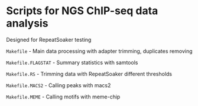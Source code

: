 Scripts for NGS ChIP-seq data analysis
======================================
Designed for RepeatSoaker testing

`Makefile` - Main data processing with adapter trimming, duplicates removing

`Makefile.FLAGSTAT` - Summary statistics with samtools

`Makefile.RS` - Trimming data with RepeatSoaker different thresholds

`Makefile.MACS2` - Calling peaks with macs2

`Makefile.MEME` - Calling motifs with meme-chip
